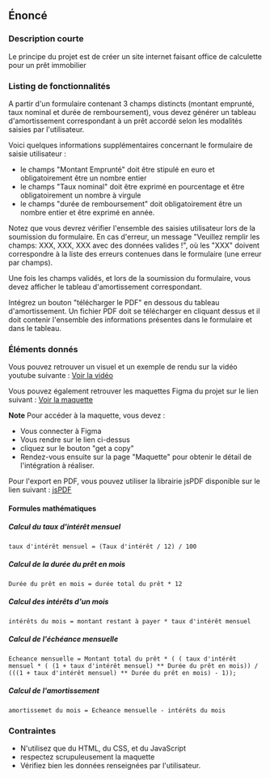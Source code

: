 ## Énoncé

### Description courte

Le principe du projet est de créer un site internet faisant office de calculette pour un prêt immobilier

### Listing de fonctionnalités

A partir d'un formulaire contenant 3 champs distincts (montant emprunté, taux nominal et durée de remboursement), vous devez générer un tableau d'amortissement correspondant à un prêt accordé selon les modalités saisies par l'utilisateur.

Voici quelques informations supplémentaires concernant le formulaire de saisie utilisateur : 

- le champs "Montant Emprunté" doit être stipulé en euro et obligatoirement être un nombre entier
- le champs "Taux nominal" doit être exprimé en pourcentage et être obligatoirement un nombre à virgule
- le champs "durée de remboursement" doit obligatoirement être un nombre entier et être exprimé en année.

Notez que vous devrez vérifier l'ensemble des saisies utilisateur lors de la soumission du formulaire. En cas d'erreur, un message "Veuillez remplir les champs: XXX, XXX, XXX avec des données valides !", où les "XXX" doivent correspondre à la liste des erreurs contenues dans le formulaire (une erreur par champs).

Une fois les champs validés, et lors de la soumission du formulaire, vous devez afficher le tableau d'amortissement correspondant.

Intégrez un bouton "télécharger le PDF" en dessous du tableau d'amortissement. Un fichier PDF doit se télécharger en cliquant dessus et il doit contenir l'ensemble des informations présentes dans le formulaire et dans le tableau.

### Éléments donnés

Vous pouvez retrouver un visuel et un exemple de rendu sur la vidéo youtube suivante : <a href="https://www.youtube.com/watch?v=jdkSxWxZiFk" target="_blank" title="Vidéo de rendu du projet de calculette de prêt immobilier en Javascript sur Microlead">Voir la vidéo</a>

Vous pouvez également retrouver les maquettes Figma du projet sur le lien suivant : <a href="https://www.figma.com/file/SlO9YozC45uw1VBITDZo4q/Modelling_calculatrice_pret?type=design&node-id=0%3A1&mode=design&t=50BGSIIqqgz9f0yv-1" target="_blank" title="Maquette figma du projet de calculette de prêt immobilier en JavaScript sur Microlead">Voir la maquette</a>

**Note** Pour accéder à la maquette, vous devez :

- Vous connecter à Figma
- Vous rendre sur le lien ci-dessus
- cliquez sur le bouton "get a copy"
- Rendez-vous ensuite sur la page "Maquette" pour obtenir le détail de l'intégration à réaliser.

Pour l'export en PDF, vous pouvez utiliser la librairie jsPDF disponible sur le lien suivant : <a href="https://github.com/parallax/jsPDF" target="_blank" rel="nofollow" title="jsPDF">jsPDF</a>

#### Formules mathématiques

##### Calcul du taux d'intérêt mensuel

```
taux d'intérêt mensuel = (Taux d'intérêt / 12) / 100
```

##### Calcul de la durée du prêt en mois

```
Durée du prêt en mois = durée total du prêt * 12
```

##### Calcul des intérêts d'un mois

```
intérêts du mois = montant restant à payer * taux d'intérêt mensuel
```

##### Calcul de l'échéance mensuelle

```
Echeance mensuelle = Montant total du prêt * ( ( taux d'intérêt mensuel * ( (1 + taux d'intérêt mensuel) ** Durée du prêt en mois)) / (((1 + taux d'intérêt mensuel) ** Durée du prêt en mois) - 1));
```

##### Calcul de l'amortissement

```
amortissemet du mois = Echeance mensuelle - intérêts du mois
```

### Contraintes

- N'utilisez que du HTML, du CSS, et du JavaScript
- respectez scrupuleusement la maquette
- Vérifiez bien les données renseignées par l'utilisateur.